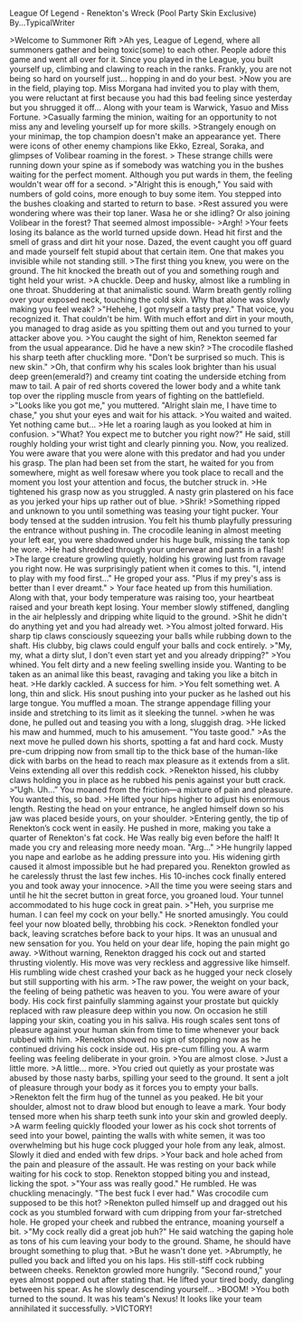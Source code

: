 League Of Legend - Renekton's Wreck 
(Pool Party Skin Exclusive)
By...TypicalWriter

\>Welcome to Summoner Rift
\>Ah yes, League of Legend, where all summoners gather and being toxic(some) to each other. People adore this game and went all over for it. Since you played in the League, you built yourself up, climbing and clawing to reach in the ranks. Frankly, you are not being so hard on yourself just... hopping in and do your best.
\>Now you are in the field, playing top. Miss Morgana had invited you to play with them, you were reluctant at first because you had this bad feeling since yesterday but you shrugged it off... Along with your team is Warwick, Yasuo and Miss Fortune.
\>Casually farming the minion, waiting for an opportunity to not miss any and leveling yourself up for more skills.
\>Strangely enough on your minimap, the top champion doesn't make an appearance yet. There were icons of other enemy champions like Ekko, Ezreal, Soraka, and glimpses of Volibear roaming in the forest.
\> These strange chills were running down your spine as if somebody was watching you in the bushes waiting for the perfect moment. Although you put wards in them, the feeling wouldn't wear off for a second. 
\>"Alright this is enough," You said with numbers of gold coins, more enough to buy some item. You stepped into the bushes cloaking and started to return to base.
\>Rest assured you were wondering where was their top laner. Wasa he or she idling? Or also joining Volibear in the forest? That seemed almost impossible-
\>Argh!
\>Your feets losing its balance as the world turned upside down. Head hit first and the smell of grass and dirt hit your nose. Dazed, the event caught you off guard and made yourself felt stupid about that certain item. One that makes you invisible while not standing still.
\>The first thing you knew, you were on the ground. The hit knocked the breath out of you and something rough and tight held your wrist. 
\>A chuckle. Deep and husky, almost like a rumbling in one throat. Shuddering at that animalistic sound. Warm breath gently rolling over your exposed neck, touching the cold skin. Why that alone was slowly making you feel weak?
\>"Hehehe, I got myself a tasty prey." That voice, you recognized it. That couldn't be him. With much effort and dirt in your mouth, you managed to drag aside as you spitting them out and you turned to your attacker above you.
\>You caught the sight of him, Renekton seemed far from the usual appearance. Did he have a new skin?
\>The crocodile flashed his sharp teeth after chuckling more. "Don't be surprised so much. This is new skin."
\>Oh, that confirm why his scales look brighter than his usual deep green(emerald?) and creamy tint coating the underside etching from maw to tail. A pair of red shorts covered the lower body and a white tank top over the rippling muscle from years of fighting on the battlefield.
\>"Looks like you got me," you muttered. "Alright slain me, I have time to chase," you shut your eyes and wait for his attack.
\>You waited and waited. Yet nothing came but...
\>He let a roaring laugh as you looked at him in confusion.
\>"What? You expect me to butcher you right now?" He said, still roughly holding your wrist tight and clearly pinning you. Now, you realized. You were aware that you were alone with this predator and had you under his grasp. The plan had been set from the start, he waited for you from somewhere, might as well foresaw where you took place to recall and the moment you lost your attention and focus, the butcher struck in.
\>He tightened his grasp now as you struggled. A nasty grin plastered on his face as you jerked your hips up rather out of blue.
\>Shrik!
\>Something ripped and unknown to you until something was teasing your tight pucker. Your body tensed at the sudden intrusion. You felt his thumb playfully pressuring the entrance without pushing in. The crocodile leaning in almost meeting your left ear, you were shadowed under his huge bulk, missing the tank top he wore.
\>He had shredded through your underwear and pants in a flash!
\>The large creature growling quietly, holding his growing lust from ravage you right now. He was surprisingly patient when it comes to this. "I, intend to play with my food first..." He groped your ass. "Plus if my prey's ass is better than I ever dreamt." 
\> Your face heated up from this humiliation. Along with that, your body temperature was raising too, your heartbeat raised and your breath kept losing. Your member slowly stiffened, dangling in the air helplessly and dripping white liquid to the ground. 
\>Shit he didn't do anything yet and you had already wet.
\>You almost jolted forward. His sharp tip claws consciously squeezing your balls while rubbing down to the shaft. His clubby, big claws could engulf your balls and cock entirely.
\>"My, my, what a dirty slut, I don't even start yet and you already dripping?"
\>You whined. You felt dirty and a new feeling swelling inside you. Wanting to be taken as an animal like this beast, ravaging and taking you like a bitch in heat.
\>He darkly cackled. A success for him.
\>You felt something wet. A long, thin and slick. His snout pushing into your pucker as he lashed out his large tongue. You muffled a moan. The strange appendage filling your inside and stretching to its limit as it sleeking the tunnel.
\>when he was done, he pulled out and teasing you with a long, sluggish drag.
\>He licked his maw and hummed, much to his amusement. "You taste good."
\>As the next move he pulled down his shorts, spotting a fat and hard cock. Musty pre-cum dripping now from small tip to the thick base of the human-like dick with barbs on the head to reach max pleasure as it extends from a slit. Veins extending all over this reddish cock.
\>Renekton hissed, his clubby claws holding you in place as he rubbed his penis against your butt crack.
\>“Ugh. Uh…” You moaned from the friction—a mixture of pain and pleasure. You wanted this, so bad.
\>He lifted your hips higher to adjust his enormous length. Resting the head on your entrance, he angled himself down so his jaw was placed beside yours, on your shoulder.
\>Entering gently, the tip of Renekton’s cock went in easily. He pushed in more, making you take a quarter of Renekton's fat cock. He Was really big even before the half! It made you cry and releasing more needy moan. "Arg..."
\>He hungrily lapped you nape and earlobe as he adding pressure into you. His widening girth caused it almost impossible but he had prepared you. Renekton growled as he carelessly thrust the last few inches. His 10-inches cock finally entered you and took away your innocence.
\>All the time you were seeing stars and until he hit the secret button in great force, you groaned loud. Your tunnel accommodated to his huge cock in great pain.
\>"Heh, you surprise me human. I can feel my cock on your belly." He snorted amusingly. You could feel your now bloated belly, throbbing his cock.
\>Renekton fondled your back, leaving scratches before back to your hips. It was an unusual and new sensation for you. You held on your dear life, hoping the pain might go away.
\>Without warning, Renekton dragged his cock out and started thrusting violently. His move was very reckless and aggressive like himself. His rumbling wide chest crashed your back as he hugged your neck closely but still supporting with his arm.
\>The raw power, the weight on your back, the feeling of being pathetic was heaven to you. You were aware of your body. His cock first painfully slamming against your prostate but quickly replaced with raw pleasure deep within you now. On occasion he still lapping your skin, coating you in his saliva. His rough scales sent tons of pleasure against your human skin from time to time whenever your back rubbed with him.
\>Renekton showed no sign of stopping now as he continued driving his cock inside out. His pre-cum filling you. A warm feeling was feeling deliberate in your groin.
\>You are almost close.
\>Just a little more.
\>A little... more.
\>You cried out quietly as your prostate was abused by those nasty barbs, spilling your seed to the ground. It sent a jolt of pleasure through your body as it forces you to empty your balls. 
\>Renekton felt the firm hug of the tunnel as you peaked. He bit your shoulder, almost not to draw blood but enough to leave a mark. Your body tensed more when his sharp teeth sunk into your skin and growled deeply.
\>A warm feeling quickly flooded your lower as his cock shot torrents of seed into your bowel, painting the walls with white semen, it was too overwhelming but his huge cock plugged your hole from any leak, almost. Slowly it died and ended with few drips.
\>Your back and hole ached from the pain and pleasure of the assault. He was resting on your back while waiting for his cock to stop. Renekton stopped biting you and instead, licking the spot.
\>"Your ass was really good." He rumbled. He was chuckling menacingly. "The best fuck I ever had." Was crocodile cum supposed to be this hot?
\>Renekton pulled himself up and dragged out his cock as you stumbled forward with cum dripping from your far-stretched hole. He groped your cheek and rubbed the entrance, moaning yourself a bit.
\>"My cock really did a great job huh?" He said watching the gaping hole as tons of his cum leaving your body to the ground. Shame, he should have brought something to plug that.
\>But he wasn't done yet.
\>Abrumptly, he pulled you back and lifted you on his laps. His still-stiff cock rubbing between cheeks. Renekton growled more hungrily. "Second round," your eyes almost popped out after stating that. He lifted your tired body, dangling between his spear. As he slowly descending yourself...
\>BOOM!
\>You both turned to the sound. It was his team's Nexus! It looks like your team annihilated it successfully.
\>VICTORY!